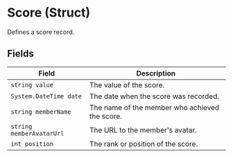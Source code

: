 # Score (Struct)

Defines a score record.

## Fields

| Field              | Description                                       |
|--------------------|---------------------------------------------------|
| `string value`     | The value of the score.                          |
| `System.DateTime date` | The date when the score was recorded.       |
| `string memberName` | The name of the member who achieved the score.  |
| `string memberAvatarUrl` | The URL to the member's avatar.          |
| `int position`     | The rank or position of the score.              |
